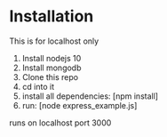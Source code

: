 # Installation

This is for localhost only

1. Install nodejs 10
2. Install mongodb
6. Clone this repo
7. cd into it
8. install all dependencies: [npm install]
9. run: [node express_example.js]

runs on localhost port 3000
